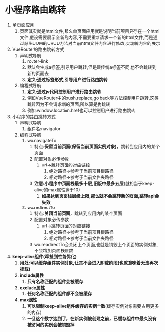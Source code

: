 # 小程序路由跳转

1. 单页面应用
   1. 页面其实就是html文件,那么单页面应用就是说明当前项目只存在一个html文件,假设需要展示全新的内容,不需要重新请求一个新的html文件,而是通过原生DOM的CRUD方法对当前html文件内容进行修改,实现新内容的展示
2. VueRouter的路由跳转方式
   1. 声明式导航
      1. router-link
      2. 默认会生成a标签,引导用户跳转,但是跟传统a标签不同,他不会跳转到新的页面去
      3. **定义:通过标签形式,引导用户进行路由跳转**
   2. 编程式导航
      1. **定义:通过js代码控制用户进行路由跳转**
      2. 例如VueRouter中的push,replace,go,back等方法控制用户跳转,这类跳转因为不会请求新的页面,所以算是伪跳转
      3. 例如:window.location.href也可以控制用户进行路由跳转
3. 小程序的路由跳转方式
   1. 声明式导航
      1. 组件名:navigator
   2. 编程式导航
      1. wx.navigateTo
         1. 特点:**保留当前页面(保留当前页面实例对象)**，跳转到应用内的某个页面
         2. 配置对象必传参数
            1. url->跳转页面的对应链接
               1. 绝对路径->参考于当前项目根路径
               2. 相对路径->参考于当前文件夹路径
         3. **注意:小程序中页面栈最多十层,旧版中最多五层**(就相当于keep-alive的max属性等于10)
            1. **如果达到页面栈层级上限,那么就不会跳转新的页面,跳转api会失效**
      2. wx.redirectTo
         1. 特点:**关闭当前页面**，跳转到应用内的某个页面
         2. 配置对象必传参数
            1. url->跳转页面的对应链接
               1. 绝对路径->参考于当前项目根路径
               2. 相对路径->参考于当前文件夹路径
         3. wx.readirectTo会关闭上个页面,也就是销毁上个页面的实例对象,不会增加页面栈层数
4. **keep-alive组件(牵扯到性能优化)**
   1. **用处:可以缓存组件实例对象,让其不会进入卸载阶段(也就意味着无法再次挂载)**
   2. **include属性**
      1. **只有名称匹配的组件会被缓存**
   3. **exclude属性**
      1. **任何名称匹配的组件都不会被缓存**
   4. **max属性**
      1. **可以限制keep-alive组件缓存的实例个数**(缓存实例对象需要占用更多的内存)
      2. **一旦这个数字达到了，在新实例被创建之前，已缓存组件中最久没有被访问的实例会被销毁掉**
